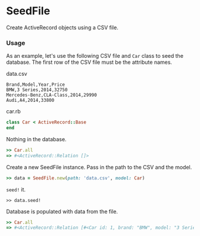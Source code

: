 SeedFile
=========

Create ActiveRecord objects using a CSV file.

### Usage

As an example, let's use the following CSV file and `Car` class to seed the database. The first row of the CSV file must be the attribute names.

data.csv
```
Brand,Model,Year,Price
BMW,3 Series,2014,32750
Mercedes-Benz,CLA-Class,2014,29990
Audi,A4,2014,33800
```

car.rb
```rb
class Car < ActiveRecord::Base
end
```

Nothing in the database.
```rb
>> Car.all
=> #<ActiveRecord::Relation []>
```

Create a new SeedFile instance. Pass in the path to the CSV and the model.
```rb
>> data = SeedFile.new(path: 'data.csv', model: Car)
```

`seed!` it.
```
>> data.seed!
```

Database is populated with data from the file.
```rb
>> Car.all
=> #<ActiveRecord::Relation [#<Car id: 1, brand: "BMW", model: "3 Series", year: 2014, price: 32750>, #<Car id: 2, brand: "Mercedes-Benz", model: "CLA-Class", year: 2014, price: 29990>, #<Car id: 3, brand: "Audi", model: "A4", year: 2014, price: 33800>]>
```

